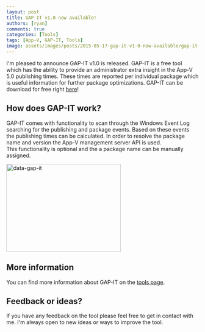 ```yaml
---
layout: post
title: GAP-IT v1.0 now available!
authors: [ryan]
comments: true
categories: [Tools]
tags: [App-V, GAP-IT, Tools]
image: assets/images/posts/2015-05-17-gap-it-v1-0-now-available/gap-it-v10-now-available-feature-image.png
---
```

I'm pleased to announce GAP-IT v1.0 is released. GAP-IT is a free tool which has the ability to provide an administrator extra insight in the App-V 5.0 publishing times. These times are reported per individual package which is useful information for further package optimizations. GAP-IT can be download for free right <a href="http://www.logitblog.com/downloads/gap-it.zip" target="_blank">here</a>!
<h2>How does GAP-IT work?</h2>
GAP-IT comes with functionality to scan through the Windows Event Log searching for the publishing and package events. Based on these events the publishing times can be calculated. In order to resolve the package name and version the App-V management server API is used. This functionality is optional and the a package name can be manually assigned.

<a href="{{site.baseurl}}/assets/images/posts/2015-05-17-gap-it-v1-0-now-available/data-gap-it.png"><img class="alignleft size-medium wp-image-3188" src="{{site.baseurl}}/assets/images/posts/2015-05-17-gap-it-v1-0-now-available/data-gap-it.png" alt="data-gap-it" width="300" height="230" /></a>
<h2>More information</h2>
You can find more information about GAP-IT on the <a href="http://www.logitblog.com/tooling/gap-it" target="_blank">tools page</a>.
<h2>Feedback or ideas?</h2>
If you have any feedback on the tool please feel free to get in contact with me. I'm always open to new ideas or ways to improve the tool.
